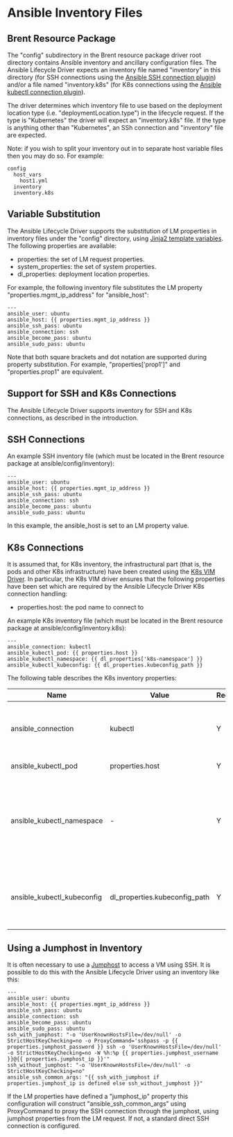 # Ansible Inventory Files

## Brent Resource Package

The "config" subdirectory in the Brent resource package driver root directory contains Ansible inventory and ancillary configuration files. The Ansible Lifecycle Driver expects an inventory file named "inventory" in this directory (for SSH connections using the [Ansible SSH connection plugin](https://docs.ansible.com/ansible/latest/plugins/connection.html#ssh-plugins)) and/or a file named "inventory.k8s" (for K8s connections using the [Ansible kubectl connection plugin](https://docs.ansible.com/ansible/latest/plugins/connection/kubectl.html)).

The driver determines which inventory file to use based on the deployment location type (i.e. "deploymentLocation.type") in the lifecycle request. If the type is "Kubernetes" the driver will expect an "inventory.k8s" file. If the type is anything other than "Kubernetes", an SSh connection and "inventory" file are expected.

Note: if you wish to split your inventory out in to separate host variable files then you may do so. For example:

```
config
  host_vars
    host1.yml
  inventory
  inventory.k8s
```

## Variable Substitution

The Ansible Lifecycle Driver supports the substitution of LM properties in inventory files under the "config" directory, using [Jinja2 template variables](https://jinja.palletsprojects.com/en/2.10.x/templates/#variables). The following properties are available:

* properties: the set of LM request properties.
* system_properties: the set of system properties.
* dl_properties: deployment location properties.

For example, the following inventory file substitutes the LM property "properties.mgmt_ip_address" for "ansible_host":

```
---
ansible_user: ubuntu
ansible_host: {{ properties.mgmt_ip_address }}
ansible_ssh_pass: ubuntu
ansible_connection: ssh
ansible_become_pass: ubuntu
ansible_sudo_pass: ubuntu
```

Note that both square brackets and dot notation are supported during property substitution. For example, "properties['prop1']" and "properties.prop1" are equivalent.

## Support for SSH and K8s Connections

The Ansible Lifecycle Driver supports inventory for SSH and K8s connections, as described in the introduction.

## SSH Connections

An example SSH inventory file (which must be located in the Brent resource package at ansible/config/inventory):

```
---
ansible_user: ubuntu
ansible_host: {{ properties.mgmt_ip_address }}
ansible_ssh_pass: ubuntu
ansible_connection: ssh
ansible_become_pass: ubuntu
ansible_sudo_pass: ubuntu
```

In this example, the ansible_host is set to an LM property value.

## K8s Connections

It is assumed that, for K8s inventory, the infrastructural part (that is, the pods and other K8s infrastructure) have been created using the [K8s VIM Driver](https://github.com/accanto-systems/k8s-vim-driver). In particular, the K8s VIM driver ensures that the following properties have been set which are required by the Ansible Lifecycle Driver K8s connection handling:

* properties.host: the pod name to connect to

An example K8s inventory file (which must be located in the Brent resource package at ansible/config/inventory.k8s):

```
---
ansible_connection: kubectl
ansible_kubectl_pod: {{ properties.host }}
ansible_kubectl_namespace: {{ dl_properties['k8s-namespace'] }}
ansible_kubectl_kubeconfig: {{ dl_properties.kubeconfig_path }}
```

The following table describes the K8s inventory properties:

| Name            | Value | Required                           | Detail                                                                                                                     |
| --------------- | ------- | ---------------------------------- | -------------------------------------------------------------------------------------------------------------------------- |
| ansible_connection      | kubectl       | Y                                  | The Ansible connection type, must be "kubectl" for K8s connections |
| ansible_kubectl_pod | properties.host    | Y                                  | The pod to connect to
| ansible_kubectl_namespace     | -       | Y | The K8s namespace in which the pod is running. This could be set either from "properties" or "dl_properties" (see [variable substitution](#variable-substitution))
| ansible_kubectl_kubeconfig    | dl_properties.kubeconfig_path | Y | A kubeconfig file automatically generated by the Ansible Lifecycle Driver

## Using a Jumphost in Inventory

It is often necessary to use a [Jumphost](https://docs.ansible.com/ansible/latest/reference_appendices/faq.html#how-do-i-configure-a-jump-host-to-access-servers-that-i-have-no-direct-access-to) to access a VM using SSH. It is possible to do this with the Ansible Lifecycle Driver using an inventory like this:

```
---
ansible_user: ubuntu
ansible_host: {{ properties.mgmt_ip_address }}
ansible_ssh_pass: ubuntu
ansible_connection: ssh
ansible_become_pass: ubuntu
ansible_sudo_pass: ubuntu
ssh_with_jumphost: "-o 'UserKnownHostsFile=/dev/null' -o StrictHostKeyChecking=no -o ProxyCommand='sshpass -p {{ properties.jumphost_password }} ssh -o 'UserKnownHostsFile=/dev/null' -o StrictHostKeyChecking=no -W %h:%p {{ properties.jumphost_username }}@{{ properties.jumphost_ip }}'"
ssh_without_jumphost: "-o 'UserKnownHostsFile=/dev/null' -o StrictHostKeyChecking=no"
ansible_ssh_common_args: "{{ ssh_with_jumphost if properties.jumphost_ip is defined else ssh_without_jumphost }}"
```

If the LM properties have defined a "jumphost_ip" property this configuration will construct "ansible_ssh_common_args" using ProxyCommand to proxy the SSH connection through the jumphost, using jumphost properties from the LM request. If not, a standard direct SSH connection is configured.